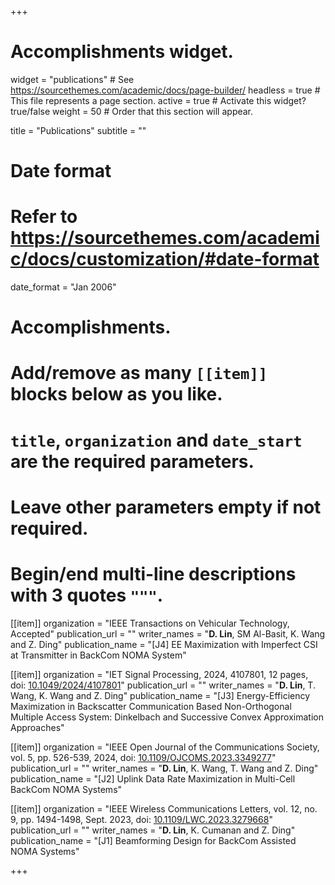 +++
# Accomplishments widget.
widget = "publications"  # See https://sourcethemes.com/academic/docs/page-builder/
headless = true  # This file represents a page section.
active = true  # Activate this widget? true/false
weight = 50  # Order that this section will appear.

title = "Publications"
subtitle = ""

# Date format
#   Refer to https://sourcethemes.com/academic/docs/customization/#date-format
date_format = "Jan 2006"

# Accomplishments.
#   Add/remove as many `[[item]]` blocks below as you like.
#   `title`, `organization` and `date_start` are the required parameters.
#   Leave other parameters empty if not required.
#   Begin/end multi-line descriptions with 3 quotes `"""`.

[[item]]
  organization = "IEEE Transactions on Vehicular Technology, Accepted"
  publication_url = ""
  writer_names = "**D. Lin**, SM Al-Basit, K. Wang and Z. Ding"
  publication_name = "[J4] EE Maximization with Imperfect CSI at Transmitter in BackCom NOMA System"

[[item]]
  organization = "IET Signal Processing, 2024, 4107801, 12 pages, doi: [10.1049/2024/4107801](https://dx.doi.org/10.1049/2024/4107801)"
  publication_url = ""
  writer_names = "**D. Lin**, T. Wang, K. Wang and Z. Ding"
  publication_name = "[J3] Energy-Efficiency Maximization in Backscatter Communication Based Non-Orthogonal Multiple Access System: Dinkelbach and Successive Convex Approximation Approaches"

[[item]]
  organization = "IEEE Open Journal of the Communications Society, vol. 5, pp. 526-539, 2024, doi: [10.1109/OJCOMS.2023.3349277](https://dx.doi.org/10.1109/OJCOMS.2023.3349277)"
  publication_url = ""
  writer_names = "**D. Lin**, K. Wang, T. Wang and Z. Ding"
  publication_name = "[J2] Uplink Data Rate Maximization in Multi-Cell BackCom NOMA Systems"

[[item]]
  organization = "IEEE Wireless Communications Letters, vol. 12, no. 9, pp. 1494-1498, Sept. 2023, doi: [10.1109/LWC.2023.3279668](https://dx.doi.org/10.1109/LWC.2023.3279668)"
  publication_url = ""
  writer_names = "**D. Lin**, K. Cumanan and Z. Ding"
  publication_name = "[J1] Beamforming Design for BackCom Assisted NOMA Systems"

+++
